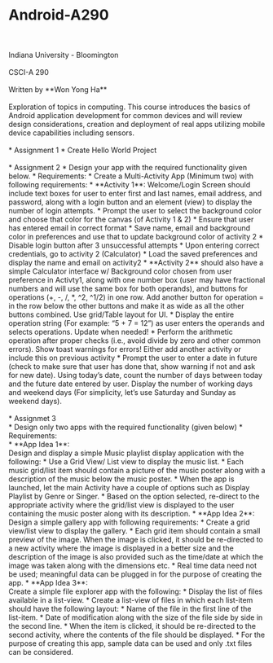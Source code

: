# Android-A290
<br />
<br />
Indiana University - Bloomington
<br />
<br />
CSCI-A 290
<br />
<br />
Written by **Won Yong Ha**
<br />
<br />
Exploration of topics in computing. This course introduces the basics of Android application development for common devices and will review design considerations, creation and deployment of real apps utilizing mobile device capabilities including sensors.
<br />
<br />
* Assignment 1
  * Create Hello World Project
<br />
<br />
* Assignment 2
  * Design your app with the required functionality given below.
  * Requirements:
    * Create a Multi-Activity App (Minimum two) with following requirements:
      * **Activity 1**: Welcome/Login Screen should include text boxes for user to enter first and last names, email address, and password, along with a login button and an element (view) to display the number of login attempts.
      * Prompt the user to select the background color and choose that color for the canvas (of Activity 1 & 2)
      * Ensure that user has entered email in correct format
      * Save name, email and background color in preferences and use that to update background color of activity 2
      * Disable login button after 3 unsuccessful attempts
      * Upon entering correct credentials, go to activity 2 (Calculator)
      * Load the saved preferences and display the name and email on activity2
      * **Activity 2** should also have a simple Calculator interface w/ Background color chosen from user preference in Activty1, along with one number box (user may have fractional numbers and will use the same box for both operands), and buttons for operations (+, -, /, *, ^2, ^1/2) in one row. Add another button for operation = in the row below the other buttons and make it as wide as all the other buttons combined. Use grid/Table layout for UI.
      * Display the entire operation string (For example: “5 + 7 = 12”) as user enters the operands and selects operations. Update when needed!
      * Perform the arithmetic operation after proper checks (i.e., avoid divide by zero and other common errors). Show toast warnings for errors!
    Either add another activity or include this on previous activity
      * Prompt the user to enter a date in future (check to make sure that user has done that, show warning if not and ask for new date). Using today’s date, count the number of days between today and the future date entered by user. Display the number of working days and weekend days (For simplicity, let’s use Saturday and Sunday as weekend days).
<br />
<br />
* Assignmet 3<br />
  * Design only two apps with the required functionality (given below)
  * Requirements:<br />
    * **App Idea 1**:<br />Design and display a simple Music playlist display application with the following:
      * Use a Grid View/ List view to display the music list.
      * Each music grid/list item should contain a picture of the music poster along with a description of the music below the music poster.
      * When the app is launched, let the main Activity have a couple of options such as Display Playlist by Genre or Singer.
      * Based on the option selected, re-direct to the appropriate activity where the grid/list view is displayed to the user containing the music poster along with its description.
    * **App Idea 2**: <br />Design a simple gallery app with following requirements:
      * Create a grid view/list view to display the gallery.
      * Each grid item should contain a small preview of the image. When the image is clicked, it should be re-directed to a new activity where the image is displayed in a better size and the description of the image is also provided such as the time/date at which the image was taken along with the dimensions etc.
      * Real time data need not be used; meaningful data can be plugged in for the purpose of creating the app.
    * **App Idea 3**:<br />Create a simple file explorer app with the following:
      * Display the list of files available in a list-view.
      * Create a list-view of files in which each list-item should have the following layout:
        * Name of the file in the first line of the list-item.
        * Date of modification along with the size of the file side by side in the second line.
      * When the item is clicked, it should be re-directed to the second activity, where the contents of the file should be displayed.
      * For the purpose of creating this app, sample data can be used and only .txt files can be considered.
<br />
<br />

